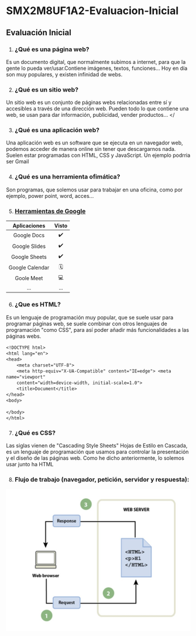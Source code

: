 # SMX2M8UF1A2-Evaluacion-Inicial
## Evaluación Inicial

1. ### ¿Qué es una página web?

 Es un documento digital, que normalmente subimos a internet, para que la gente lo pueda ver/usar.Contiene imágenes, textos, funciones…
Hoy en día son muy populares, y existen infinidad de webs. 

2. ### ¿Qué es un sitio web?

Un sitio web es un conjunto de páginas webs relacionadas entre sí y accesibles a través de una dirección web. Pueden todo lo que contiene una web, se usan para dar información, publicidad, vender productos… </

3. ### ¿Qué es una aplicación web? 

 Una aplicación web es un software que se ejecuta en un navegador web, podemos acceder de manera online sin tener que descargarnos nada. Suelen estar programadas con HTML, CSS y JavaScript. Un ejemplo podrria ser Gmail 

4. ### ¿Qué es una herramienta ofimática?

Son programas, que solemos usar para trabajar en una oficina, como por ejemplo, power point, word, acces... 

5. ### [Herramientas de Google](https://www.google.com/intl/es-419/chrome/browser-tools/ "Descubre las herramientas de google")

| Aplicaciones | Visto |
|:----------:|:----------:|
| Google Docs | ✔️ |
| Google Slides | ✔️ |
| Google Sheets | ✔️ |
| Google Calendar | 🗓️ |
| Goole Meet | 💻 |
| ... | ... |

6. ### ¿Que es HTML?

Es un lenguaje de programación muy popular, que se suele usar para programar páginas web, se suele combinar con otros lenguajes de programación "como CSS", para así poder añadir más funcionalidades a las páginas webs. 

```
<!DOCTYPE html>
<html lang="en">
<head>
    <meta charset="UTF-8">
    <meta http-equiv="X-UA-Compatible" content="IE=edge"> <meta name="viewport"
    content="width=device-width, initial-scale=1.0">
    <title>Document</title>
</head>
<body>

</body>
</html>
```

7. ### ¿Qué es CSS?

Las siglas vienen de "Cascading Style Sheets" Hojas de Estilo en Cascada, es un lenguaje de programación que usamos para controlar la presentación y el diseño de las páginas web. Como he dicho anteriormente, lo solemos usar junto ha HTML 

8. ###  Flujo de trabajo (navegador, petición, servidor y respuesta):
 
 ![Flujo de Trabajo](https://github.com/davidvd33/SMX2M8UF1A2-Evaluacion-Inicial/blob/main/Captura%20de%20pantalla%202023-09-29%20155911.jpg)